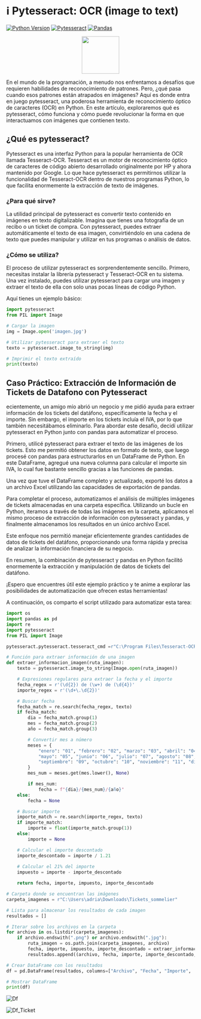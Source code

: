 # ℹ️ Pytesseract: OCR (image to text)
[![Python Version](https://img.shields.io/badge/python-3.8-blue)](https://www.python.org/downloads/release/python-380/)
[![Pytesseract](https://img.shields.io/pypi/v/pytesseract)](https://pypi.org/project/pytesseract/)
[![Pandas](https://img.shields.io/badge/pandas-1.2.0+-yellow)](https://pandas.pydata.org/)
<div id="header" align="center">
  <img src="https://i.giphy.com/media/v1.Y2lkPTc5MGI3NjExcm1tN3Zsdm81cjVjZTJscmExdmV2eTM3YmlkN2hzZHFhbDA2YXRmdCZlcD12MV9pbnRlcm5hbF9naWZfYnlfaWQmY3Q9cw/Zebztgv7jmkoLe1DoY/giphy.gif" width="100"/>
</div>

En el mundo de la programación, a menudo nos enfrentamos a desafíos que requieren habilidades de reconocimiento de patrones. Pero, ¿qué pasa cuando esos patrones están atrapados en imágenes? Aquí es donde entra en juego pytesseract, una poderosa herramienta de reconocimiento óptico de caracteres (OCR) en Python. En este artículo, exploraremos qué es pytesseract, cómo funciona y cómo puede revolucionar la forma en que interactuamos con imágenes que contienen texto.

## ¿Qué es pytesseract?
Pytesseract es una interfaz Python para la popular herramienta de OCR llamada Tesseract-OCR. Tesseract es un motor de reconocimiento óptico de caracteres de código abierto desarrollado originalmente por HP y ahora mantenido por Google. Lo que hace pytesseract es permitirnos utilizar la funcionalidad de Tesseract-OCR dentro de nuestros programas Python, lo que facilita enormemente la extracción de texto de imágenes.

### ¿Para qué sirve?
La utilidad principal de pytesseract es convertir texto contenido en imágenes en texto digitalizable. Imagina que tienes una fotografía de un recibo o un ticket de compra. Con pytesseract, puedes extraer automáticamente el texto de esa imagen, convirtiéndolo en una cadena de texto que puedes manipular y utilizar en tus programas o análisis de datos.

### ¿Cómo se utiliza?
El proceso de utilizar pytesseract es sorprendentemente sencillo. Primero, necesitas instalar la librería pytesseract y Tesseract-OCR en tu sistema. Una vez instalado, puedes utilizar pytesseract para cargar una imagen y extraer el texto de ella con solo unas pocas líneas de código Python.

Aquí tienes un ejemplo básico:
```python
import pytesseract
from PIL import Image

# Cargar la imagen
img = Image.open('imagen.jpg')

# Utilizar pytesseract para extraer el texto
texto = pytesseract.image_to_string(img)

# Imprimir el texto extraído
print(texto)
```
## Caso Práctico: Extracción de Información de Tickets de Datafono con Pytesseract
ecientemente, un amigo mío abrió un negocio y me pidió ayuda para extraer información de los tickets del datáfono, específicamente la fecha y el importe. Sin embargo, el importe en los tickets incluía el IVA, por lo que también necesitábamos eliminarlo. Para abordar este desafío, decidí utilizar pytesseract en Python junto con pandas para automatizar el proceso.

Primero, utilicé pytesseract para extraer el texto de las imágenes de los tickets. Esto me permitió obtener los datos en formato de texto, que luego procesé con pandas para estructurarlos en un DataFrame de Python. En este DataFrame, agregué una nueva columna para calcular el importe sin IVA, lo cual fue bastante sencillo gracias a las funciones de pandas.

Una vez que tuve el DataFrame completo y actualizado, exporté los datos a un archivo Excel utilizando las capacidades de exportación de pandas.

Para completar el proceso, automatizamos el análisis de múltiples imágenes de tickets almacenadas en una carpeta específica. Utilizando un bucle en Python, iteramos a través de todas las imágenes en la carpeta, aplicamos el mismo proceso de extracción de información con pytesseract y pandas, y finalmente almacenamos los resultados en un único archivo Excel.

Este enfoque nos permitió manejar eficientemente grandes cantidades de datos de tickets del datáfono, proporcionando una forma rápida y precisa de analizar la información financiera de su negocio.

En resumen, la combinación de pytesseract y pandas en Python facilitó enormemente la extracción y manipulación de datos de tickets del datáfono.

¡Espero que encuentres útil este ejemplo práctico y te anime a explorar las posibilidades de automatización que ofrecen estas herramientas!

A continuación, os comparto el script utilizado para automatizar esta tarea:
```python
import os
import pandas as pd
import re
import pytesseract
from PIL import Image

pytesseract.pytesseract.tesseract_cmd =r"C:\Program Files\Tesseract-OCR\tesseract.exe"

# Función para extraer información de una imagen
def extraer_informacion_imagen(ruta_imagen):
    texto = pytesseract.image_to_string(Image.open(ruta_imagen))

    # Expresiones regulares para extraer la fecha y el importe
    fecha_regex = r'(\d{2}) de (\w+) de (\d{4})'
    importe_regex = r'(\d+\.\d{2})'

    # Buscar fecha
    fecha_match = re.search(fecha_regex, texto)
    if fecha_match:
        dia = fecha_match.group(1)
        mes = fecha_match.group(2)
        año = fecha_match.group(3)

        # Convertir mes a número
        meses = {
            "enero": "01", "febrero": "02", "marzo": "03", "abril": "04",
            "mayo": "05", "junio": "06", "julio": "07", "agosto": "08",
            "septiembre": "09", "octubre": "10", "noviembre": "11", "diciembre": "12"
        }
        mes_num = meses.get(mes.lower(), None)

        if mes_num:
            fecha = f"{dia}/{mes_num}/{año}"
    else:
        fecha = None

    # Buscar importe
    importe_match = re.search(importe_regex, texto)
    if importe_match:
        importe = float(importe_match.group(1))
    else:
        importe = None

    # Calcular el importe descontado
    importe_descontado = importe / 1.21
    
    # Calcular el 21% del importe
    impuesto = importe - importe_descontado

    return fecha, importe, impuesto, importe_descontado

# Carpeta donde se encuentran las imágenes
carpeta_imagenes = r"C:\Users\adria\Downloads\Tickets_sommelier"

# Lista para almacenar los resultados de cada imagen
resultados = []

# Iterar sobre los archivos en la carpeta
for archivo in os.listdir(carpeta_imagenes):
    if archivo.endswith(".png") or archivo.endswith(".jpg"):
        ruta_imagen = os.path.join(carpeta_imagenes, archivo)
        fecha, importe, impuesto, importe_descontado = extraer_informacion_imagen(ruta_imagen)
        resultados.append((archivo, fecha, importe, importe_descontado, impuesto))

# Crear DataFrame con los resultados
df = pd.DataFrame(resultados, columns=["Archivo", "Fecha", "Importe",  "Importe Sin IVA", "IVA(21%)"])

# Mostrar DataFrame
print(df)

`````
![Df](https://github.com/adriansg1991/PytesseractOCR/blob/main/Df.png)

![Df_Ticket](https://github.com/adriansg1991/PytesseractOCR/blob/main/df_Ticket.png)
